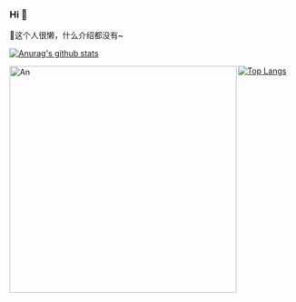 ### Hi 👋

<!--
**Ans1998/Ans1998** is a ✨ _special_ ✨ repository because its `README.md` (this file) appears on your GitHub profile.

Here are some ideas to get you started:

- 🔭 I’m currently working on ...
- 🌱 I’m currently learning ...
- 👯 I’m looking to collaborate on ...
- 🤔 I’m looking for help with ...
- 💬 Ask me about ...
- 📫 How to reach me: ...
- 😄 Pronouns: ...
- ⚡ Fun fact: ...
-->

🤔这个人很懒，什么介绍都没有~

[![Anurag's github stats](https://github-readme-stats.vercel.app/api?username=Ans1998)](https://github.com/anuraghazra/github-readme-stats)

 <img align="left" alt="An" width="400px" src="https://media.giphy.com/media/SWoSkN6DxTszqIKEqv/giphy.gif" />  
 
 [![Top Langs](https://github-readme-stats.vercel.app/api/top-langs/?username=Ans1998)](https://github.com/anuraghazra/github-readme-stats)
